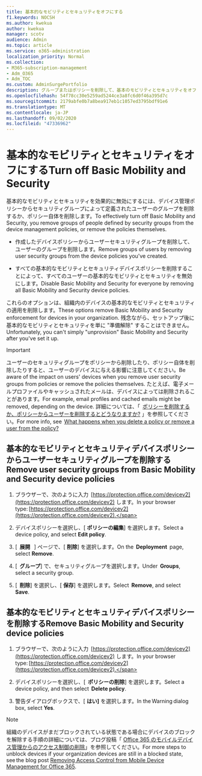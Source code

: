 ```yaml
---
title: 基本的なモビリティとセキュリティをオフにする
f1.keywords: NOCSH
ms.author: kwekua
author: kwekua
manager: scotv
audience: Admin
ms.topic: article
ms.service: o365-administration
localization_priority: Normal
ms.collection:
- M365-subscription-management
- Adm_O365
- Adm_TOC
ms.custom: AdminSurgePortfolio
description: グループまたはポリシーを削除して、基本のモビリティとセキュリティをオフにします。
ms.openlocfilehash: 54f78cc30e5259ad5244ce3a8fc6d0f46a395d7c
ms.sourcegitcommit: 2179abfe0b7a8bea917eb1c1057ed3795bdf91e6
ms.translationtype: MT
ms.contentlocale: ja-JP
ms.lasthandoff: 09/02/2020
ms.locfileid: "47336962"
---
```

# <a name="turn-off-basic-mobility-and-security"></a><span data-ttu-id="5b7e0-103">基本的なモビリティとセキュリティをオフにする</span><span class="sxs-lookup"><span data-stu-id="5b7e0-103">Turn off Basic Mobility and Security</span></span>

<span data-ttu-id="5b7e0-104">基本的なモビリティとセキュリティを効果的に無効にするには、デバイス管理ポリシーからセキュリティグループによって定義されたユーザーのグループを削除するか、ポリシー自体を削除します。</span><span class="sxs-lookup"><span data-stu-id="5b7e0-104">To effectively turn off Basic Mobility and Security, you remove groups of people defined by security groups from the device management policies, or remove the policies themselves.</span></span>

- <span data-ttu-id="5b7e0-105">作成したデバイスポリシーからユーザーセキュリティグループを削除して、ユーザーのグループを削除します。</span><span class="sxs-lookup"><span data-stu-id="5b7e0-105">Remove groups of users by removing user security groups from the device policies you've created.</span></span>
    
- <span data-ttu-id="5b7e0-106">すべての基本的なモビリティとセキュリティデバイスポリシーを削除することによって、すべてのユーザーの基本的なモビリティとセキュリティを無効にします。</span><span class="sxs-lookup"><span data-stu-id="5b7e0-106">Disable Basic Mobility and Security for everyone by removing all Basic Mobility and Security device policies.</span></span>
    
<span data-ttu-id="5b7e0-107">これらのオプションは、組織内のデバイスの基本的なモビリティとセキュリティの適用を削除します。</span><span class="sxs-lookup"><span data-stu-id="5b7e0-107">These options remove Basic Mobility and Security enforcement for devices in your organization.</span></span> <span data-ttu-id="5b7e0-108">残念ながら、セットアップ後に基本的なモビリティとセキュリティを単に "準備解除" することはできません。</span><span class="sxs-lookup"><span data-stu-id="5b7e0-108">Unfortunately, you can't simply "unprovision" Basic Mobility and Security after you've set it up.</span></span> 

>[!IMPORTANT]
><span data-ttu-id="5b7e0-109">ユーザーのセキュリティグループをポリシーから削除したり、ポリシー自体を削除したりすると、ユーザーのデバイスに与える影響に注意してください。</span><span class="sxs-lookup"><span data-stu-id="5b7e0-109">Be aware of the impact on users' devices when you remove user security groups from policies or remove the policies themselves.</span></span> <span data-ttu-id="5b7e0-110">たとえば、電子メールプロファイルやキャッシュされたメールは、デバイスによっては削除されることがあります。</span><span class="sxs-lookup"><span data-stu-id="5b7e0-110">For example, email profiles and cached emails might be removed, depending on the device.</span></span> <span data-ttu-id="5b7e0-111">詳細については、「  [ポリシーを削除するか、ポリシーからユーザーを削除するとどうなりますか?](https://support.microsoft.com/office/create-device-security-policies-in-basic-mobility-and-security-d310f556-8bfb-497b-9bd7-fe3c36ea2fd6#bkmk_changeimpact) 」を参照してください。</span><span class="sxs-lookup"><span data-stu-id="5b7e0-111">For more info, see  [What happens when you delete a policy or remove a user from the policy?](https://support.microsoft.com/office/create-device-security-policies-in-basic-mobility-and-security-d310f556-8bfb-497b-9bd7-fe3c36ea2fd6#bkmk_changeimpact)</span></span>

## <a name="remove-user-security-groups-from-basic-mobility-and-security-device-policies"></a><span data-ttu-id="5b7e0-112">基本的なモビリティとセキュリティデバイスポリシーからユーザーセキュリティグループを削除する</span><span class="sxs-lookup"><span data-stu-id="5b7e0-112">Remove user security groups from Basic Mobility and Security device policies</span></span>

1. <span data-ttu-id="5b7e0-113">ブラウザーで、次のように入力  [https://protection.office.com/devicev2](https://protection.office.com/devicev2) します。</span><span class="sxs-lookup"><span data-stu-id="5b7e0-113">In your browser type: [https://protection.office.com/devicev2](https://protection.office.com/devicev2).</span></span>

2. <span data-ttu-id="5b7e0-114">デバイスポリシーを選択し、[ **ポリシーの編集**] を選択します。</span><span class="sxs-lookup"><span data-stu-id="5b7e0-114">Select a device policy, and select **Edit policy**.</span></span> 

3. <span data-ttu-id="5b7e0-115">[  **展開**   ] ページで、[ **削除**] を選択します。</span><span class="sxs-lookup"><span data-stu-id="5b7e0-115">On the  **Deployment**  page, select **Remove**.</span></span>
    
4. <span data-ttu-id="5b7e0-116">[  **グループ**] で、セキュリティグループを選択します。</span><span class="sxs-lookup"><span data-stu-id="5b7e0-116">Under  **Groups**, select a security group.</span></span>

5. <span data-ttu-id="5b7e0-117">[  **削除**] を選択し、[ **保存**] を選択します。</span><span class="sxs-lookup"><span data-stu-id="5b7e0-117">Select  **Remove**, and select **Save**.</span></span>
    

## <a name="remove-basic-mobility-and-security-device-policies"></a><span data-ttu-id="5b7e0-118">基本的なモビリティとセキュリティデバイスポリシーを削除する</span><span class="sxs-lookup"><span data-stu-id="5b7e0-118">Remove Basic Mobility and Security device policies</span></span>

1.  <span data-ttu-id="5b7e0-119">ブラウザーで、次のように入力  [https://protection.office.com/devicev2](https://protection.office.com/devicev2) します。</span><span class="sxs-lookup"><span data-stu-id="5b7e0-119">In your browser type: [https://protection.office.com/devicev2](https://protection.office.com/devicev2).</span></span> 

2.  <span data-ttu-id="5b7e0-120">デバイスポリシーを選択し、[  **ポリシーの削除**] を選択します。</span><span class="sxs-lookup"><span data-stu-id="5b7e0-120">Select a device policy, and then select  **Delete policy**.</span></span>
    
3.  <span data-ttu-id="5b7e0-121">警告ダイアログボックスで、[ **はい]** を選択します。</span><span class="sxs-lookup"><span data-stu-id="5b7e0-121">In the Warning dialog box, select **Yes**.</span></span>

>[!NOTE] 
><span data-ttu-id="5b7e0-122">組織のデバイスがまだブロックされている状態である場合にデバイスのブロックを解除する手順の詳細については、ブログ投稿「 [Office 365 のモバイルデバイス管理からのアクセス制御の削除](https://techcommunity.microsoft.com/t5/Intune-Customer-Success/Removing-Access-Control-from-Mobile-Device-Management-for-Office/ba-p/279934)」を参照してください。</span><span class="sxs-lookup"><span data-stu-id="5b7e0-122">For more steps to unblock devices if your organization devices are still in a blocked state,  see the blog post [Removing Access Control from Mobile Device Management for Office 365](https://techcommunity.microsoft.com/t5/Intune-Customer-Success/Removing-Access-Control-from-Mobile-Device-Management-for-Office/ba-p/279934).</span></span>
